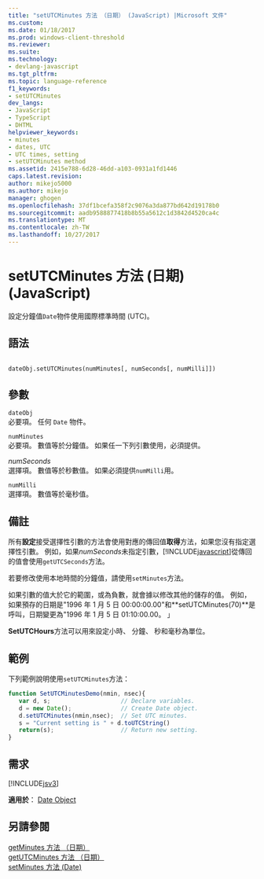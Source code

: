 ```yaml
---
title: "setUTCMinutes 方法 （日期） (JavaScript) |Microsoft 文件"
ms.custom: 
ms.date: 01/18/2017
ms.prod: windows-client-threshold
ms.reviewer: 
ms.suite: 
ms.technology:
- devlang-javascript
ms.tgt_pltfrm: 
ms.topic: language-reference
f1_keywords:
- setUTCMinutes
dev_langs:
- JavaScript
- TypeScript
- DHTML
helpviewer_keywords:
- minutes
- dates, UTC
- UTC times, setting
- setUTCMinutes method
ms.assetid: 2415e788-6d28-46dd-a103-0931a1fd1446
caps.latest.revision: 
author: mikejo5000
ms.author: mikejo
manager: ghogen
ms.openlocfilehash: 37df1bcefa358f2c9076a3da877bd642d19178b0
ms.sourcegitcommit: aadb9588877418b8b55a5612c1d3842d4520ca4c
ms.translationtype: MT
ms.contentlocale: zh-TW
ms.lasthandoff: 10/27/2017
---
```

# <a name="setutcminutes-method-date-javascript"></a>setUTCMinutes 方法 (日期) (JavaScript)
設定分鐘值`Date`物件使用國際標準時間 (UTC)。  
  
## <a name="syntax"></a>語法  
  
```  
  
dateObj.setUTCMinutes(numMinutes[, numSeconds[, numMilli]])   
```  
  
## <a name="parameters"></a>參數  
 `dateObj`  
 必要項。 任何 `Date` 物件。  
  
 `numMinutes`  
 必要項。 數值等於分鐘值。 如果任一下列引數使用，必須提供。  
  
 *numSeconds*  
 選擇項。 數值等於秒數值。 如果必須提供`numMilli`用。  
  
 `numMilli`  
 選擇項。 數值等於毫秒值。  
  
## <a name="remarks"></a>備註  
 所有**設定**接受選擇性引數的方法會使用對應的傳回值**取得**方法，如果您沒有指定選擇性引數。 例如，如果*numSeconds*未指定引數，[!INCLUDE[javascript](../../javascript/includes/javascript-md.md)]從傳回的值會使用`getUTCSeconds`方法。  
  
 若要修改使用本地時間的分鐘值，請使用`setMinutes`方法。  
  
 如果引數的值大於它的範圍，或為負數，就會據以修改其他的儲存的值。 例如，如果預存的日期是"1996 年 1 月 5 日 00:00:00.00"和**setUTCMinutes(70)**是呼叫，日期變更為"1996 年 1 月 5 日 01:10:00.00。 」  
  
 **SetUTCHours**方法可以用來設定小時、 分鐘、 秒和毫秒為單位。  
  
## <a name="example"></a>範例  
 下列範例說明使用`setUTCMinutes`方法：  
  
```JavaScript  
function SetUTCMinutesDemo(nmin, nsec){  
   var d, s;                    // Declare variables.  
   d = new Date();              // Create Date object.  
   d.setUTCMinutes(nmin,nsec);  // Set UTC minutes.  
   s = "Current setting is " + d.toUTCString()   
   return(s);                   // Return new setting.  
}  
```  
  
## <a name="requirements"></a>需求  
 [!INCLUDE[jsv3](../../javascript/reference/includes/jsv3-md.md)]  
  
 **適用於**： [Date Object](../../javascript/reference/date-object-javascript.md)  
  
## <a name="see-also"></a>另請參閱  
 [getMinutes 方法 （日期）](../../javascript/reference/getminutes-method-date-javascript.md)   
 [getUTCMinutes 方法 （日期）](../../javascript/reference/getutcminutes-method-date-javascript.md)   
 [setMinutes 方法 (Date)](../../javascript/reference/setminutes-method-date-javascript.md)